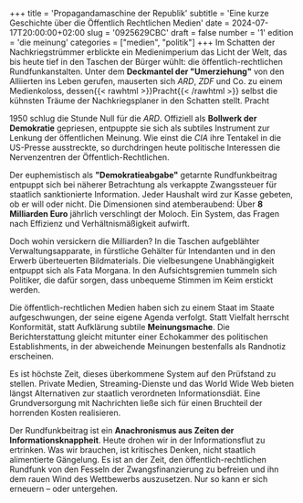 +++
title = 'Propagandamaschine der Republik'
subtitle = 'Eine kurze Geschichte über die Öffentlich Rechtlichen Medien'
date = 2024-07-17T20:00:00+02:00
slug = '0925629CBC'
draft = false
number = '1'
edition = 'die meinung'
categories = ["medien", "politik"]
+++
Im Schatten der Nachkriegstrümmer erblickte ein Medienimperium das Licht der Welt, das bis heute tief in den Taschen der Bürger wühlt: die öffentlich-rechtlichen Rundfunkanstalten. Unter dem **Deckmantel der "Umerziehung"** von den Alliierten ins Leben gerufen, mauserten sich _ARD_, _ZDF_ und Co. zu einem Medienkoloss, dessen{{< rawhtml >}}<span style="color: var(--n);">Pracht</span>{{< /rawhtml >}} selbst die kühnsten Träume der Nachkriegsplaner in den Schatten stellt. Pracht

1950 schlug die Stunde Null für die _ARD_. Offiziell als **Bollwerk der Demokratie** gepriesen, entpuppte sie sich als subtiles Instrument zur Lenkung der öffentlichen Meinung. Wie einst die _CIA_ ihre Tentakel in die US-Presse ausstreckte, so durchdringen heute politische Interessen die Nervenzentren der Öffentlich-Rechtlichen.

Der euphemistisch als **"Demokratieabgabe"** getarnte Rundfunkbeitrag entpuppt sich bei näherer Betrachtung als verkappte Zwangssteuer für staatlich sanktionierte Information. Jeder Haushalt wird zur Kasse gebeten, ob er will oder nicht. Die Dimensionen sind atemberaubend: Über **8 Milliarden Euro** jährlich verschlingt der Moloch. Ein System, das Fragen nach Effizienz und Verhältnismäßigkeit aufwirft.

Doch wohin versickern die Milliarden? In die Taschen aufgeblähter Verwaltungsapparate, in fürstliche Gehälter für Intendanten und in den Erwerb überteuerten Bildmaterials. Die vielbesungene Unabhängigkeit entpuppt sich als Fata Morgana. In den Aufsichtsgremien tummeln sich Politiker, die dafür sorgen, dass unbequeme Stimmen im Keim erstickt werden.

Die öffentlich-rechtlichen Medien haben sich zu einem Staat im Staate aufgeschwungen, der seine eigene Agenda verfolgt. Statt Vielfalt herrscht Konformität, statt Aufklärung subtile **Meinungsmache**. Die Berichterstattung gleicht mitunter einer Echokammer des politischen Establishments, in der abweichende Meinungen bestenfalls als Randnotiz erscheinen.

Es ist höchste Zeit, dieses überkommene System auf den Prüfstand zu stellen. Private Medien, Streaming-Dienste und das World Wide Web bieten längst Alternativen zur staatlich verordneten Informationsdiät. Eine Grundversorgung mit Nachrichten ließe sich für einen Bruchteil der horrenden Kosten realisieren.

Der Rundfunkbeitrag ist ein **Anachronismus aus Zeiten der Informationsknappheit**. Heute drohen wir in der Informationsflut zu ertrinken. Was wir brauchen, ist kritisches Denken, nicht staatlich alimentierte Gängelung. Es ist an der Zeit, den öffentlich-rechtlichen Rundfunk von den Fesseln der Zwangsfinanzierung zu befreien und ihn dem rauen Wind des Wettbewerbs auszusetzen. Nur so kann er sich erneuern – oder untergehen.